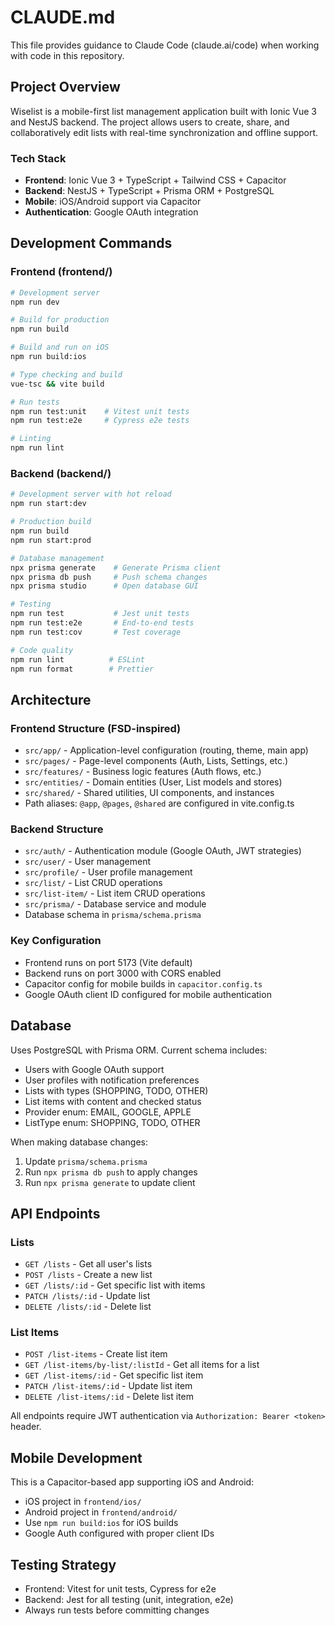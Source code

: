 # CLAUDE.md

This file provides guidance to Claude Code (claude.ai/code) when working with code in this repository.

## Project Overview

Wiselist is a mobile-first list management application built with Ionic Vue 3 and NestJS backend. The project allows users to create, share, and collaboratively edit lists with real-time synchronization and offline support.

### Tech Stack
- **Frontend**: Ionic Vue 3 + TypeScript + Tailwind CSS + Capacitor
- **Backend**: NestJS + TypeScript + Prisma ORM + PostgreSQL
- **Mobile**: iOS/Android support via Capacitor
- **Authentication**: Google OAuth integration

## Development Commands

### Frontend (frontend/)
```bash
# Development server
npm run dev

# Build for production
npm run build

# Build and run on iOS
npm run build:ios

# Type checking and build
vue-tsc && vite build

# Run tests
npm run test:unit    # Vitest unit tests
npm run test:e2e     # Cypress e2e tests

# Linting
npm run lint
```

### Backend (backend/)
```bash
# Development server with hot reload
npm run start:dev

# Production build
npm run build
npm run start:prod

# Database management
npx prisma generate    # Generate Prisma client
npx prisma db push     # Push schema changes
npx prisma studio      # Open database GUI

# Testing
npm run test           # Jest unit tests
npm run test:e2e       # End-to-end tests
npm run test:cov       # Test coverage

# Code quality
npm run lint          # ESLint
npm run format        # Prettier
```

## Architecture

### Frontend Structure (FSD-inspired)
- `src/app/` - Application-level configuration (routing, theme, main app)
- `src/pages/` - Page-level components (Auth, Lists, Settings, etc.)
- `src/features/` - Business logic features (Auth flows, etc.)
- `src/entities/` - Domain entities (User, List models and stores)  
- `src/shared/` - Shared utilities, UI components, and instances
- Path aliases: `@app`, `@pages`, `@shared` are configured in vite.config.ts

### Backend Structure
- `src/auth/` - Authentication module (Google OAuth, JWT strategies)
- `src/user/` - User management 
- `src/profile/` - User profile management
- `src/list/` - List CRUD operations
- `src/list-item/` - List item CRUD operations  
- `src/prisma/` - Database service and module
- Database schema in `prisma/schema.prisma`

### Key Configuration
- Frontend runs on port 5173 (Vite default)
- Backend runs on port 3000 with CORS enabled
- Capacitor config for mobile builds in `capacitor.config.ts`
- Google OAuth client ID configured for mobile authentication

## Database

Uses PostgreSQL with Prisma ORM. Current schema includes:
- Users with Google OAuth support
- User profiles with notification preferences
- Lists with types (SHOPPING, TODO, OTHER)
- List items with content and checked status
- Provider enum: EMAIL, GOOGLE, APPLE
- ListType enum: SHOPPING, TODO, OTHER

When making database changes:
1. Update `prisma/schema.prisma`
2. Run `npx prisma db push` to apply changes
3. Run `npx prisma generate` to update client

## API Endpoints

### Lists
- `GET /lists` - Get all user's lists
- `POST /lists` - Create a new list
- `GET /lists/:id` - Get specific list with items
- `PATCH /lists/:id` - Update list
- `DELETE /lists/:id` - Delete list

### List Items  
- `POST /list-items` - Create list item
- `GET /list-items/by-list/:listId` - Get all items for a list
- `GET /list-items/:id` - Get specific list item
- `PATCH /list-items/:id` - Update list item
- `DELETE /list-items/:id` - Delete list item

All endpoints require JWT authentication via `Authorization: Bearer <token>` header.

## Mobile Development

This is a Capacitor-based app supporting iOS and Android:
- iOS project in `frontend/ios/`
- Android project in `frontend/android/`
- Use `npm run build:ios` for iOS builds
- Google Auth configured with proper client IDs

## Testing Strategy

- Frontend: Vitest for unit tests, Cypress for e2e
- Backend: Jest for all testing (unit, integration, e2e)
- Always run tests before committing changes
